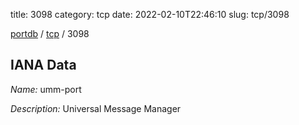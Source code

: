 title: 3098
category: tcp
date: 2022-02-10T22:46:10
slug: tcp/3098

[portdb](/) / [tcp](/category/tcp.html) / 3098


## IANA Data

_Name:_ umm-port

_Description:_ Universal Message Manager

